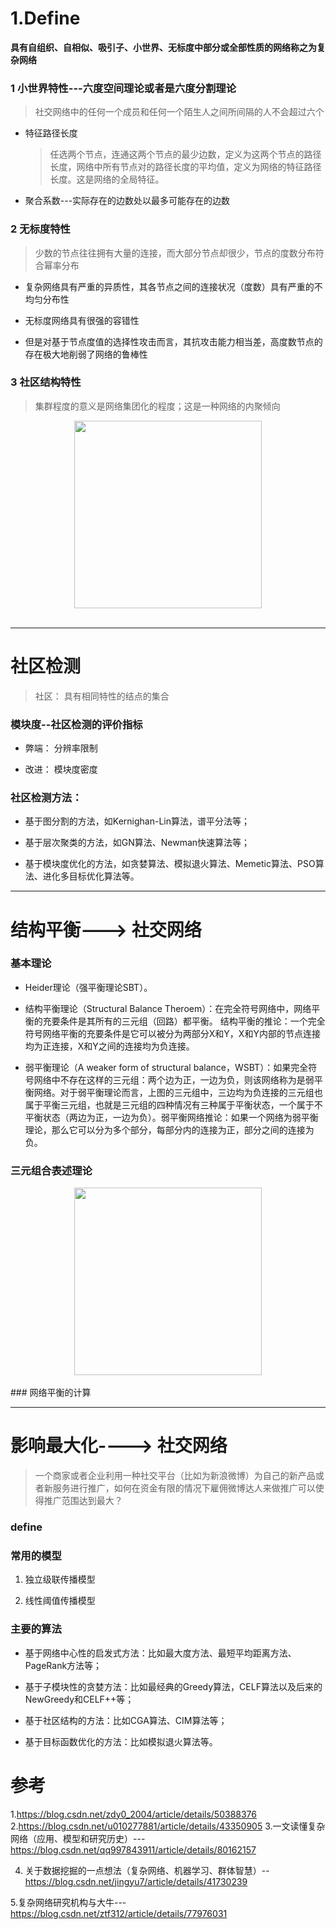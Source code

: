 

# 1.Define

**具有自组织、自相似、吸引子、小世界、无标度中部分或全部性质的网络称之为复杂网络**


### 1 小世界特性---六度空间理论或者是六度分割理论
> 社交网络中的任何一个成员和任何一个陌生人之间所间隔的人不会超过六个

* 特征路径长度
  > 任选两个节点，连通这两个节点的最少边数，定义为这两个节点的路径长度，网络中所有节点对的路径长度的平均值，定义为网络的特征路径长度。这是网络的全局特征。

* 聚合系数---实际存在的边数处以最多可能存在的边数


### 2 无标度特性
> 少数的节点往往拥有大量的连接，而大部分节点却很少，节点的度数分布符合幂率分布


* 复杂网络具有严重的异质性，其各节点之间的连接状况（度数）具有严重的不均匀分布性

* 无标度网络具有很强的容错性

* 但是对基于节点度值的选择性攻击而言，其抗攻击能力相当差，高度数节点的存在极大地削弱了网络的鲁棒性


### 3 社区结构特性
> 集群程度的意义是网络集团化的程度；这是一种网络的内聚倾向

<div align="center">  <img src="https://github.com/LiuChuang0059/datamining/blob/master/Image/%E7%BD%91%E7%BB%9C%E9%9B%86%E7%BE%A4.png" width="300"/> </div><br>


-------------

# 社区检测

> 社区： 具有相同特性的结点的集合

### 模块度--社区检测的评价指标

* 弊端： 分辨率限制

* 改进： 模块度密度

### 社区检测方法：

* 基于图分割的方法，如Kernighan-Lin算法，谱平分法等；

* 基于层次聚类的方法，如GN算法、Newman快速算法等；

* 基于模块度优化的方法，如贪婪算法、模拟退火算法、Memetic算法、PSO算法、进化多目标优化算法等。

-------

# 结构平衡---> 社交网络

### 基本理论
* Heider理论（强平衡理论SBT）。

* 结构平衡理论（Structural Balance Theroem）：在完全符号网络中，网络平衡的充要条件是其所有的三元组（回路）都平衡。
结构平衡的推论：一个完全符号网络平衡的充要条件是它可以被分为两部分X和Y，X和Y内部的节点连接均为正连接，X和Y之间的连接均为负连接。

* 弱平衡理论（A weaker form of structural balance，WSBT）：如果完全符号网络中不存在这样的三元组：两个边为正，一边为负，则该网络称为是弱平衡网络。对于弱平衡理论而言，上图的三元组中，三边均为负连接的三元组也属于平衡三元组，也就是三元组的四种情况有三种属于平衡状态，一个属于不平衡状态（两边为正，一边为负）。弱平衡网络推论：如果一个网络为弱平衡理论，那么它可以分为多个部分，每部分内的连接为正，部分之间的连接为负。

### 三元组合表述理论

<div align="center">  <img src="https://github.com/LiuChuang0059/datamining/blob/master/Image/%E4%B8%89%E5%85%83%E7%BB%84%E5%90%88.jpeg" width="300"/> </div><br>
### 网络平衡的计算

---------

# 影响最大化----> 社交网络
> 一个商家或者企业利用一种社交平台（比如为新浪微博）为自己的新产品或者新服务进行推广，如何在资金有限的情况下雇佣微博达人来做推广可以使得推广范围达到最大？

### define 

### 常用的模型

1. 独立级联传播模型

2. 线性阈值传播模型


### 主要的算法

* 基于网络中心性的启发式方法：比如最大度方法、最短平均距离方法、PageRank方法等；

* 基于子模块性的贪婪方法：比如最经典的Greedy算法，CELF算法以及后来的NewGreedy和CELF++等；

* 基于社区结构的方法：比如CGA算法、CIM算法等；

* 基于目标函数优化的方法：比如模拟退火算法等。


# 参考

1.https://blog.csdn.net/zdy0_2004/article/details/50388376
2.https://blog.csdn.net/u010277881/article/details/43350905
3.一文读懂复杂网络（应用、模型和研究历史）---https://blog.csdn.net/qq997843911/article/details/80162157

4. 关于数据挖掘的一点想法（复杂网络、机器学习、群体智慧）--https://blog.csdn.net/jingyu7/article/details/41730239

5.复杂网络研究机构与大牛---https://blog.csdn.net/ztf312/article/details/77976031




















































